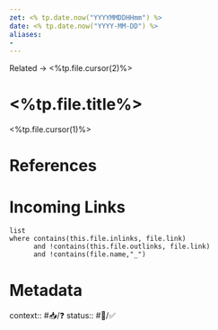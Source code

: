 ```yaml
---
zet: <% tp.date.now("YYYYMMDDHHmm") %>
date: <% tp.date.now("YYYY-MM-DD") %>
aliases:
- 
---
```


Related → <%tp.file.cursor(2)%>
# <%tp.file.title%>

<%tp.file.cursor(1)%>



# References


# Incoming Links
```dataview
list
where contains(this.file.inlinks, file.link) 
      and !contains(this.file.outlinks, file.link)
	  and !contains(file.name,"_")
```
# Metadata
context:: #📥/❓
status:: #🌱/✅